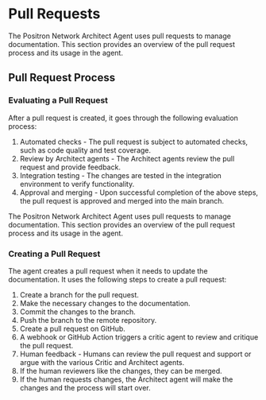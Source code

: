 # Pull Requests

The Positron Network Architect Agent uses pull requests to manage documentation. This section provides an overview of the pull request process and its usage in the agent.

## Pull Request Process

### Evaluating a Pull Request

After a pull request is created, it goes through the following evaluation process:
1. Automated checks - The pull request is subject to automated checks, such as code quality and test coverage.
2. Review by Architect agents - The Architect agents review the pull request and provide feedback.
3. Integration testing - The changes are tested in the integration environment to verify functionality.
4. Approval and merging - Upon successful completion of the above steps, the pull request is approved and merged into the main branch.

The Positron Network Architect Agent uses pull requests to manage documentation. This section provides an overview of the pull request process and its usage in the agent.

### Creating a Pull Request

The agent creates a pull request when it needs to update the documentation. It uses the following steps to create a pull request:

1. Create a branch for the pull request.
2. Make the necessary changes to the documentation.
3. Commit the changes to the branch.
4. Push the branch to the remote repository.
5. Create a pull request on GitHub.
6. A webhook or GitHub Action triggers a critic agent to review and critique the pull request.
7. Human feedback - Humans can review the pull request and support or argue with the various Critic and Architect agents.  
8. If the human reviewers like the changes, they can be merged. 
9. If the human requests changes, the Architect agent will make the changes and the process will start over.

